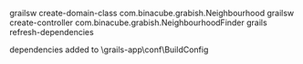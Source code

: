 grailsw create-domain-class com.binacube.grabish.Neighbourhood
grailsw create-controller com.binacube.grabish.NeighbourhoodFinder
grails refresh-dependencies

dependencies added to \grails-app\conf\BuildConfig